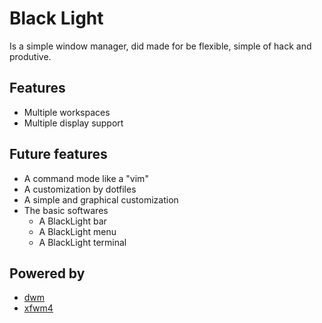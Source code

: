 # Black Light

Is a simple window manager, did made for be flexible, simple of hack and produtive.

## Features

- Multiple workspaces
- Multiple display support

## Future features

- A command mode like a "vim"
- A customization by dotfiles
- A simple and graphical customization
- The basic softwares
    - A BlackLight bar
    - A BlackLight menu
    - A BlackLight terminal

## Powered by

- [dwm](http://dwm.suckless.org)
- [xfwm4](http://docs.xfce.org/xfce/xfwm4/start)
